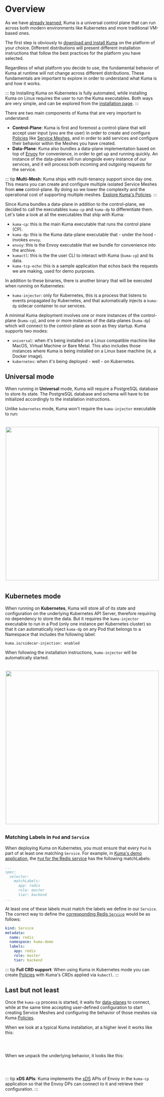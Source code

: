 # Overview

As we have [already learned](../), Kuma is a universal control plane that can run across both modern environments like Kubernetes and more traditional VM-based ones.

The first step is obviously to [download and install Kuma](/install/0.2.1) on the platform of your choice. Different distributions will present different installation instructions that follow the best practices for the platform you have selected.

Regardless of what platform you decide to use, the fundamental behavior of Kuma at runtime will not change across different distributions. These fundamentals are important to explore in order to understand what Kuma is and how it works.

::: tip
Installing Kuma on Kubernetes is fully automated, while installing Kuma on Linux requires the user to run the Kuma executables. Both ways are very simple, and can be explored from the [installation page](/install/0.2.1).
:::

There are two main components of Kuma that are very important to understand:

* **Control-Plane**: Kuma is first and foremost a control-plane that will accept user input (you are the user) in order to create and configure [Policies](../../policies/introduction) like [Service Meshes](../../policies/mesh), and in order to add services and configure their behavior within the Meshes you have created.
* **Data-Plane**: Kuma also bundles a data-plane implementation based on top of [Envoy](https://www.envoyproxy.io/) for convenience, in order to get up and running quickly. An instance of the data-plane will run alongside every instance of our services, and it will process both incoming and outgoing requests for the service.

::: tip
**Multi-Mesh**: Kuma ships with multi-tenancy support since day one. This means you can create and configure multiple isolated Service Meshes from **one** control-plane. By doing so we lower the complexity and the operational cost of supporting multiple meshes. [Explore Kuma's Policies](../../policies/introduction).
:::

Since Kuma bundles a data-plane in addition to the control-plane, we decided to call the executables `kuma-cp` and `kuma-dp` to differentiate them. Let's take a look at all the executables that ship with Kuma:

* `kuma-cp`: this is the main Kuma executable that runs the control plane (CP).
* `kuma-dp`: this is the Kuma data-plane executable that - under the hood - invokes `envoy`.
* `envoy`: this is the Envoy executable that we bundle for convenience into the archive.
* `kumactl`: this is the the user CLI to interact with Kuma (`kuma-cp`) and its data.
* `kuma-tcp-echo`: this is a sample application that echos back the requests we are making, used for demo purposes.

In addition to these binaries, there is another binary that will be executed when running on Kubernetes:

* `kuma-injector`: only for Kubernetes, this is a process that listens to events propagated by Kubernetes, and that automatically injects a `kuma-dp` sidecar container to our services.

A minimal Kuma deployment involves one or more instances of the control-plane (`kuma-cp`), and one or more instances of the data-planes (`kuma-dp`) which will connect to the control-plane as soon as they startup. Kuma supports two modes:

* `universal`: when it's being installed on a Linux compatible machine like MacOS, Virtual Machine or Bare Metal. This also includes those instances where Kuma is being installed on a Linux base machine (ie, a Docker image).
* `kubernetes`: when it's being deployed - well - on Kubernetes.

## Universal mode

When running in **Universal** mode, Kuma will require a PostgreSQL database to store its state. The PostgreSQL database and schema will have to be initialized accordingly to the installation instructions.

Unlike `kubernetes` mode, Kuma won't require the `kuma-injector` executable to run:

<center>
<img src="/images/docs/0.2.0/diagram-09.jpg" alt="" style="width: 500px; padding-top: 20px; padding-bottom: 10px;"/>
</center>

## Kubernetes mode

When running on **Kubernetes**, Kuma will store all of its state and configuration on the underlying Kubernetes API Server, therefore requiring no dependency to store the data. But it requires the `kuma-injector` executable to run in a Pod (only one instance per Kubernetes cluster) so that it can automatically inject `kuma-dp` on any Pod that belongs to a Namespace that includes the following label:

```
kuma.io/sidecar-injection: enabled
```

When following the installation instructions, `kuma-injector` will be automatically started.

<center>
<img src="/images/docs/0.2.0/diagram-08.jpg" alt="" style="width: 500px; padding-top: 20px; padding-bottom: 10px;"/>
</center>

### Matching Labels in `Pod` and `Service` 

When deploying Kuma on Kubernetes, you must ensure that every `Pod` is part of at least one matching `Service`. For example, in [Kuma's demo application](https://github.com/Kong/kuma-demo/blob/master/kubernetes/), the [`Pod` for the Redis service](https://github.com/Kong/kuma-demo/blob/master/kubernetes/kuma-demo-aio.yaml#L104)  has the following matchLabels:

```yaml
...
spec:
  selector:
    matchLabels:
      app: redis
      role: master
      tier: backend
...
```

At least one of these labels must match the labels we define in our `Service`. The correct way to define the [corresponding Redis `Service`](https://github.com/Kong/kuma-demo/blob/master/kubernetes/kuma-demo-aio.yaml#L133) would be as follows:

```yaml
kind: Service
metadata:
  name: redis
  namespace: kuma-demo
  labels:
    app: redis
    role: master
    tier: backend
```

::: tip
**Full CRD support**: When using Kuma in Kubernetes mode you can create [Policies](../../policies/introduction) with Kuma's CRDs applied via `kubectl`.
:::

## Last but not least

Once the `kuma-cp` process is started, it waits for [data-planes](../../documentation/dps-and-data-model) to connect, while at the same time accepting user-defined configuration to start creating Service Meshes and configuring the behavior of those meshes via Kuma [Policies](../../policies/introduction).

When we look at a typical Kuma installation, at a higher level it works like this:

<center>
<img src="/images/docs/0.2.0/diagram-06.jpg" alt="" style="padding-top: 20px; padding-bottom: 10px;"/>
</center>

When we unpack the underlying behavior, it looks like this:

<center>
<img src="/images/docs/0.2.0/diagram-07.jpg" alt="" style="padding-top: 20px; padding-bottom: 10px;"/>
</center>

::: tip
**xDS APIs**: Kuma implements the [xDS](https://www.envoyproxy.io/docs/envoy/latest/configuration/overview/v2_overview) APIs of Envoy in the `kuma-cp` application so that the Envoy DPs can connect to it and retrieve their configuration.
:::